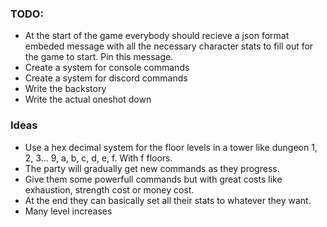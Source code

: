 ### TODO:
 * At the start of the game everybody should recieve a json format embeded message with all the necessary character stats to fill out for the game to start. Pin this message.
 * Create a system for console commands
 * Create a system for discord commands
 * Write the backstory
 * Write the actual oneshot down



 ### Ideas
 * Use a hex decimal system for the floor levels in a tower like dungeon 1, 2, 3... 9, a, b, c, d, e, f. With f floors.
 * The party will gradually get new commands as they progress.
 * Give them some powerfull commands but with great costs like exhaustion, strength cost or money cost.
 * At the end they can basically set all their stats to whatever they want.
 * Many level increases
